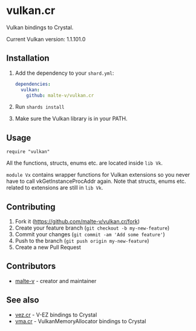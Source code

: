 # vulkan.cr

Vulkan bindings to Crystal.

Current Vulkan version: 1.1.101.0

## Installation

1. Add the dependency to your `shard.yml`:

   ```yaml
   dependencies:
     vulkan:
       github: malte-v/vulkan.cr
   ```

2. Run `shards install`

3. Make sure the Vulkan library is in your PATH.

## Usage

```crystal
require "vulkan"
```

All the functions, structs, enums etc. are located inside `lib Vk`.

`module Vx` contains wrapper functions for Vulkan extensions so you never have to call vkGetInstanceProcAddr again. Note that structs, enums etc. related to extensions are still in `lib Vk`.

## Contributing

1. Fork it (<https://github.com/malte-v/vulkan.cr/fork>)
2. Create your feature branch (`git checkout -b my-new-feature`)
3. Commit your changes (`git commit -am 'Add some feature'`)
4. Push to the branch (`git push origin my-new-feature`)
5. Create a new Pull Request

## Contributors

- [malte-v](https://github.com/malte-v) - creator and maintainer

## See also

- [vez.cr](https://github.com/malte-v/vez.cr) - V-EZ bindings to Crystal
- [vma.cr](https://github.com/malte-v/vma.cr) - VulkanMemoryAllocator bindings to Crystal
